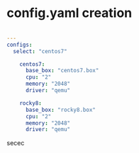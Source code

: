 # config.yaml creation

```yaml

---
configs:
  select: "centos7"

    centos7:
      base_box: "centos7.box"
      cpu: "2"
      memory: "2048"
      driver: "qemu"

    rocky8:
      base_box: "rocky8.box"
      cpu: "2"
      memory: "2048"
      driver: "qemu"
```

secec





